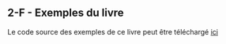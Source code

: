 ## 2-F - Exemples du livre

Le code source des exemples de ce livre peut être téléchargé
[ici](exemples_cours_python.zip)

